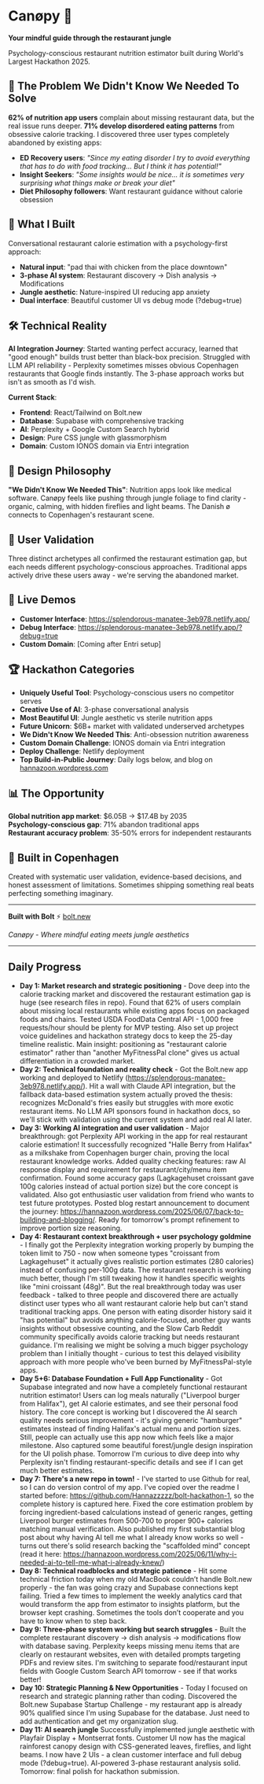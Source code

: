 # Canøpy 🌿
**Your mindful guide through the restaurant jungle**

Psychology-conscious restaurant nutrition estimator built during World's Largest Hackathon 2025.

## 🎯 The Problem We Didn't Know We Needed To Solve

**62% of nutrition app users** complain about missing restaurant data, but the real issue runs deeper. **71% develop disordered eating patterns** from obsessive calorie tracking. I discovered three user types completely abandoned by existing apps:

- **ED Recovery users**: *"Since my eating disorder I try to avoid everything that has to do with food tracking... But I think it has potential!"*
- **Insight Seekers**: *"Some insights would be nice... it is sometimes very surprising what things make or break your diet"*  
- **Diet Philosophy followers**: Want restaurant guidance without calorie obsession

## 🌱 What I Built

Conversational restaurant calorie estimation with a psychology-first approach:

- **Natural input**: "pad thai with chicken from the place downtown"
- **3-phase AI system**: Restaurant discovery → Dish analysis → Modifications  
- **Jungle aesthetic**: Nature-inspired UI reducing app anxiety
- **Dual interface**: Beautiful customer UI vs debug mode (?debug=true)

## 🛠 Technical Reality

**AI Integration Journey**: Started wanting perfect accuracy, learned that "good enough" builds trust better than black-box precision. Struggled with LLM API reliability - Perplexity sometimes misses obvious Copenhagen restaurants that Google finds instantly. The 3-phase approach works but isn't as smooth as I'd wish.

**Current Stack**:
- **Frontend**: React/Tailwind on Bolt.new  
- **Database**: Supabase with comprehensive tracking
- **AI**: Perplexity + Google Custom Search hybrid
- **Design**: Pure CSS jungle with glassmorphism
- **Domain**: Custom IONOS domain via Entri integration

## 🎨 Design Philosophy

**"We Didn't Know We Needed This"**: Nutrition apps look like medical software. Canøpy feels like pushing through jungle foliage to find clarity - organic, calming, with hidden fireflies and light beams. The Danish ø connects to Copenhagen's restaurant scene.

## 👥 User Validation

Three distinct archetypes all confirmed the restaurant estimation gap, but each needs different psychology-conscious approaches. Traditional apps actively drive these users away - we're serving the abandoned market.

## 🚀 Live Demos

- **Customer Interface**: https://splendorous-manatee-3eb978.netlify.app/
- **Debug Interface**: https://splendorous-manatee-3eb978.netlify.app/?debug=true  
- **Custom Domain**: [Coming after Entri setup]

## 🏆 Hackathon Categories

- **Uniquely Useful Tool**: Psychology-conscious users no competitor serves
- **Creative Use of AI**: 3-phase conversational analysis  
- **Most Beautiful UI**: Jungle aesthetic vs sterile nutrition apps
- **Future Unicorn**: $6B+ market with validated underserved archetypes
- **We Didn't Know We Needed This**: Anti-obsession nutrition awareness
- **Custom Domain Challenge**: IONOS domain via Entri integration
- **Deploy Challenge**: Netlify deployment
- **Top Build-in-Public Journey**: Daily logs below, and blog on [hannazoon.wordpress.com](hannazoon.wordpress.com)

## 📊 The Opportunity

**Global nutrition app market**: $6.05B → $17.4B by 2035  
**Psychology-conscious gap**: 71% abandon traditional apps  
**Restaurant accuracy problem**: 35-50% errors for independent restaurants

## 🌿 Built in Copenhagen

Created with systematic user validation, evidence-based decisions, and honest assessment of limitations. Sometimes shipping something real beats perfecting something imaginary.

---

**Built with Bolt** ⚡ [bolt.new](https://bolt.new/)

*Canøpy - Where mindful eating meets jungle aesthetics*


---
## Daily Progress
- **Day 1: Market research and strategic positioning** - Dove deep into the calorie tracking market and discovered the restaurant estimation gap is huge (see research files in repo). Found that 62% of users complain about missing local restaurants while existing apps focus on packaged foods and chains. Tested USDA FoodData Central API - 1,000 free requests/hour should be plenty for MVP testing. Also set up project voice guidelines and hackathon strategy docs to keep the 25-day timeline realistic. Main insight: positioning as "restaurant calorie estimator" rather than "another MyFitnessPal clone" gives us actual differentiation in a crowded market.
- **Day 2: Technical foundation and reality check** - Got the Bolt.new app working and deployed to Netlify (https://splendorous-manatee-3eb978.netlify.app/). Hit a wall with Claude API integration, but the fallback data-based estimation system actually proved the thesis: recognizes McDonald's fries easily but struggles with more exotic restaurant items. No LLM API sponsors found in hackathon docs, so we'll stick with validation using the current system and add real AI later. 
- **Day 3: Working AI integration and user validation** - Major breakthrough: got Perplexity API working in the app for real restaurant calorie estimation! It successfully recognized "Halle Berry from Halifax" as a milkshake from Copenhagen burger chain, proving the local restaurant knowledge works. Added quality checking features: raw AI response display and requirement for restaurant/city/menu item confirmation. Found some accuracy gaps (Lagkagehuset croissant gave 100g calories instead of actual portion size) but the core concept is validated. Also got enthusiastic user validation from friend who wants to test future prototypes. Posted blog restart announcement to document the journey: https://hannazoon.wordpress.com/2025/06/07/back-to-building-and-blogging/. Ready for tomorrow's prompt refinement to improve portion size reasoning.
- **Day 4: Restaurant context breakthrough + user psychology goldmine** - I finally got the Perplexity integration working properly by bumping the token limit to 750 - now when someone types "croissant from Lagkagehuset" it actually gives realistic portion estimates (280 calories) instead of confusing per-100g data. The restaurant research is working much better, though I'm still tweaking how it handles specific weights like "mini croissant (48g)". But the real breakthrough today was user feedback - talked to three people and discovered there are actually distinct user types who all want restaurant calorie help but can't stand traditional tracking apps. One person with eating disorder history said it "has potential" but avoids anything calorie-focused, another guy wants insights without obsessive counting, and the Slow Carb Reddit community specifically avoids calorie tracking but needs restaurant guidance. I'm realising we might be solving a much bigger psychology problem than I initially thought - curious to test this delayed visibility approach with more people who've been burned by MyFitnessPal-style apps.
- **Day 5+6: Database Foundation + Full App Functionality** - Got Supabase integrated and now have a completely functional restaurant nutrition estimator! Users can log meals naturally ("Liverpool burger from Halifax"), get AI calorie estimates, and see their personal food history. The core concept is working but I discovered the AI search quality needs serious improvement - it's giving generic "hamburger" estimates instead of finding Halifax's actual menu and portion sizes. Still, people can actually use this app now which feels like a major milestone. Also captured some beautiful forest/jungle design inspiration for the UI polish phase. Tomorrow I'm curious to dive deep into why Perplexity isn't finding restaurant-specific details and see if I can get much better estimates.
- **Day 7: There's a new repo in town!** - I've started to use Github for real, so I can do version control of my app. I've copied over the readme I started before: https://github.com/Hannazzzzz/bolt-hackathon-1, so the complete history is captured here. Fixed the core estimation problem by forcing ingredient-based calculations instead of generic ranges, getting Liverpool burger estimates from 500-700 to proper 900+ calories matching manual verification. Also published my first substantial blog post about why having AI tell me what I already know works so well - turns out there's solid research backing the "scaffolded mind" concept (read it here: https://hannazoon.wordpress.com/2025/06/11/why-i-needed-ai-to-tell-me-what-i-already-knew/)
- **Day 8: Technical roadblocks and strategic patience** - Hit some technical friction today when my old MacBook couldn’t handle Bolt.new properly - the fan was going crazy and Supabase connections kept failing. Tried a few times to implement the weekly analytics card that would transform the app from estimator to insights platform, but the browser kept crashing. Sometimes the tools don’t cooperate and you have to know when to step back.
- **Day 9: Three-phase system working but search struggles** - Built the complete restaurant discovery → dish analysis → modifications flow with database saving. Perplexity keeps missing menu items that are clearly on restaurant websites, even with detailed prompts targeting PDFs and review sites. I'm switching to separate food/restaurant input fields with Google Custom Search API tomorrow - see if that works better!
- **Day 10: Strategic Planning & New Opportunities** - Today I focused on research and strategic planning rather than coding. Discovered the Bolt.new Supabase Startup Challenge - my restaurant app is already 90% qualified since I'm using Supabase for the database. Just need to add authentication and get my organization slug.
- **Day 11: AI search jungle** Successfully implemented jungle aesthetic with Playfair Display + Montserrat fonts. Customer UI now has the magical rainforest canopy design with CSS-generated leaves, fireflies, and light beams. I now have 2 UIs - a clean customer interface and full debug mode (?debug=true). AI-powered 3-phase restaurant analysis solid. Tomorrow: final polish for hackathon submission.
